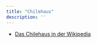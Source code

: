 ```yaml
---
title: "Chilehaus"
description: ''
---
```


* [Das Chilehaus in der Wikipedia](https://de.wikipedia.org/wiki/Chilehaus)
